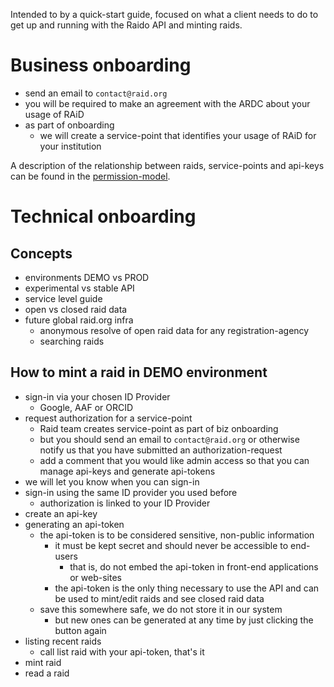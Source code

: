 

Intended to by a quick-start guide, focused on what a client needs to do to 
get up and running with the Raido API and minting raids.


# Business onboarding
* send an email to `contact@raid.org`
* you will be required to make an agreement with the ARDC about your usage 
  of RAiD
* as part of onboarding
  * we will create a service-point that identifies your usage of RAiD for  
    your institution

A description of the relationship between raids, service-points and api-keys
can be found in the [permission-model](./permission-model.md).


# Technical onboarding

## Concepts
* environments DEMO vs PROD
* experimental vs stable API
* service level guide
* open vs closed raid data
* future global raid.org infra
  * anonymous resolve of open raid data for any registration-agency
  * searching raids

## How to mint a raid in DEMO environment
* sign-in via your chosen ID Provider
  * Google, AAF or ORCID
* request authorization for a service-point
  * Raid team creates service-point as part of biz onboarding
  * but you should send an email to `contact@raid.org` or otherwise notify 
    us that you have submitted an authorization-request
  * add a comment that you would like admin access so that you can manage 
    api-keys and generate api-tokens
* we will let you know when you can sign-in
* sign-in using the same ID provider you used before
  * authorization is linked to your ID Provider
* create an api-key
* generating an api-token
  * the api-token is to be considered sensitive, non-public information
    * it must be kept secret and should never be accessible to end-users
      * that is, do not embed the api-token in front-end applications or web-sites
    * the api-token is the only thing necessary to use the API and can be used 
      to mint/edit raids and see closed raid data
  * save this somewhere safe, we do not store it in our system
    * but new ones can be generated at any time by just clicking the button 
      again
* listing recent raids
  * call list raid with your api-token, that's it
* mint raid
* read a raid


